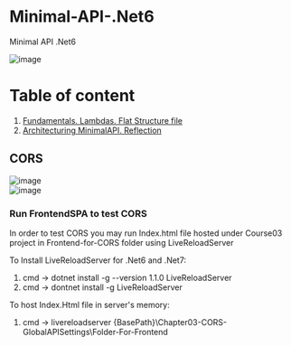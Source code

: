 # Minimal-API-.Net6
Minimal API .Net6

![image](https://user-images.githubusercontent.com/4239376/196035107-49334f65-f835-4a60-af10-e27af4548b96.png)

# Table of content
1. [Fundamentals. Lambdas. Flat Structure file](https://github.com/Glareone/Minimal-API-.Net6/blob/main/Chapters/MinimalAPI/Chapter01/Program.cs)
2. [Architecturing MinimalAPI. Reflection](https://github.com/Glareone/Minimal-API-.Net6/blob/main/Chapters/MinimalAPI/Chapter02/Chapter02-Architecturing-minimal-api/PeopleHelper.cs)


## CORS
![image](https://github.com/Glareone/Minimal-API-.Net6/assets/4239376/f916de7f-61a6-45db-a09f-a75f4bd06768)  
![image](https://github.com/Glareone/Minimal-API-.Net6/assets/4239376/37dc9ea4-d702-4f9c-a745-4c4e6938024e)
### Run FrontendSPA to test CORS
In order to test CORS you may run Index.html file hosted under Course03 project in Frontend-for-CORS folder using LiveReloadServer

To Install LiveReloadServer for .Net6 and .Net7: 
1. cmd -> dotnet install -g --version 1.1.0 LiveReloadServer
2. cmd -> dontnet install -g LiveReloadServer

To host Index.Html file in server's memory:
1. cmd -> livereloadserver {BasePath}\Chapter03-CORS-GlobalAPISettings\Folder-For-Frontend


